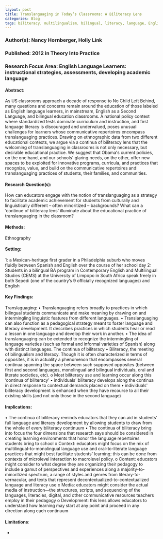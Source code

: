 ```yaml
---
layout: post
title: Translanguaging in Today’s Classrooms: A Biliteracy Lens
categories: Blog
tags: biliteracy, multilingualism, bilingual, literacy, language, English as a second language, immigration, translanguaging
---
```


### Author(s): Nancy Hornberger, Holly Link

### Published: 2012 in Theory Into Practice

### Research Focus Area: English Language Learners: instructional strategies, assessments, developing academic language

#### Abstract:
As US classrooms approach a decade of response to No Child Left Behind, many questions and concerns remain around the education of those labeled as English language learners, in mainstream, English as a Second Language, and bilingual education classrooms. A national policy context where standardized tests dominate curriculum and instruction, and first language literacy is discouraged and undervalued, poses unusual challenges for learners whose communicative repertoires encompass translanguaging practices. Drawing on ethnographic data from two different educational contexts, we argue via a continua of biliteracy lens that the welcoming of translanguaging in classrooms is not only necessary, but desirable educational practice. We suggest that Obama's current policies, on the one hand, and our schools' glaring needs, on the other, offer new spaces to be exploited for innovative programs, curricula, and practices that recognize, value, and build on the communicative repertoires and translanguaging practices of students, their families, and communities.


#### Research Question(s):
How can educators engage with the notion of translanguaging as a strategy to facilitate academic achievement for students from culturally and linguistically different – often minoritized – backgrounds? What can a ‘continue of biliteracy lens’ illuminate about the educational practice of translanguaging in the classroom? 


#### Methods:
Ethnography


#### Setting:
1: a Mexican-heritage first grader in a Philadelphia suburb who moves fluidly between Spanish and English over the course of her school day 2: Students in a bilingual BA program in Contemporary English and Multilingual Studies (CEMS) at the University of Limpopo in South Africa speak freely in both Sepedi (one of the country’s 9 officially recognized languages) and English 


#### Key Findings:
Translaguaging: • Translanguaging refers broadly to practices in which bilingual students communicate and make meaning by drawing on and intermingling linguistic features from different languages. • Translanguaging can also function as a pedagogical strategy meant to foster language and literacy development. It describes practices in which students hear or read a lesson in one language and develop their work in another. • The idea of translanguaging can be extended to recognize the intermingling of language varieties (such as formal and informal varieties of Spanish) along with distinct languages. The continua of biliteracy • Biliteracy, the meeting of bilingualism and literacy. Though it is often characterized in terms of opposites, it is in actuality a phenomenon that encompasses several continua spanning the space between such supposed opposites (between first and second languages, monolingual and bilingual individuals, oral and literate societies, etc).  o Most biliteracy use and learning occur along this ‘continua of biliteracy’ • individuals' biliteracy develops along the continua in direct response to contextual demands placed on them • individuals' biliteracy development is enhanced when they have recourse to all their existing skills (and not only those in the second language) 


#### Implications:
• The continua of biliteracy reminds educators that they can aid in students’ full language and literacy development by allowing students to draw from the whole of every biliteracy continuum  • The continua of biliteracy bring into focus the four dimensions that research says should be considered in creating learning environments that honor the language repertoires students bring to school o Context: educators might focus on the mix of multilingual-to-monolingual language use and oral-to-literate language practices that might best facilitate students' learning; this can be done from contexts of microlevel interaction to macrolevel policy. o Content: educators might consider to what degree they are organizing their pedagogy to include a gamut of perspectives and experiences along a majority-to-minoritized spectrum, a range of styles and genres from literary-to-vernacular, and texts that represent decontextualized-to-contextualized language and literacy use o Media: educators might consider the actual media of instruction—the structures, scripts, and sequencing of the languages, literacies, digital, and other communicative resources teachers employ in their pedagogy o Development:  this lens allows educators to understand how learning may start at any point and proceed in any direction along each continuum 


#### Limitations:
-


